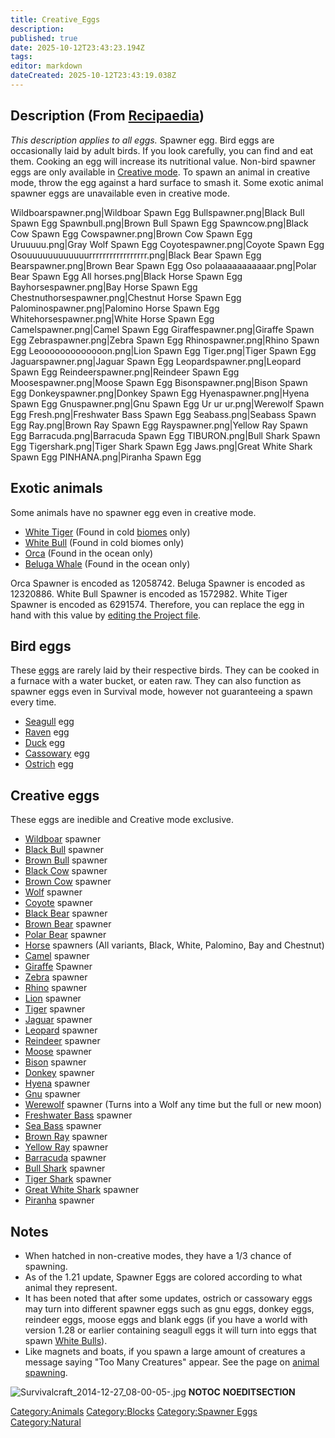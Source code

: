 ```yaml
---
title: Creative_Eggs
description: 
published: true
date: 2025-10-12T23:43:23.194Z
tags: 
editor: markdown
dateCreated: 2025-10-12T23:43:19.038Z
---
```


## Description (From [Recipaedia](Recipaedia "wikilink"))

*This description applies to all eggs.* Spawner egg. Bird eggs are
occasionally laid by adult birds. If you look carefully, you can find
and eat them. Cooking an egg will increase its nutritional value.
Non-bird spawner eggs are only available in [Creative
mode](Creative_Gamemode "wikilink"). To spawn an animal in creative
mode, throw the egg against a hard surface to smash it. Some exotic
animal spawner eggs are unavailable even in creative mode.

Wildboarspawner.png|Wildboar Spawn Egg Bullspawner.png|Black Bull Spawn
Egg Spawnbull.png|Brown Bull Spawn Egg Spawncow.png|Black Cow Spawn Egg
Cowspawner.png|Brown Cow Spawn Egg Uruuuuu.png|Gray Wolf Spawn Egg
Coyotespawner.png|Coyote Spawn Egg
Osouuuuuuuuuuuurrrrrrrrrrrrrrrrr.png|Black Bear Spawn Egg
Bearspawner.png|Brown Bear Spawn Egg Oso polaaaaaaaaaaar.png|Polar Bear
Spawn Egg All horses.png|Black Horse Spawn Egg Bayhorsespawner.png|Bay
Horse Spawn Egg Chestnuthorsespawner.png|Chestnut Horse Spawn Egg
Palominospawner.png|Palomino Horse Spawn Egg Whitehorsespawner.png|White
Horse Spawn Egg Camelspawner.png|Camel Spawn Egg
Giraffespawner.png|Giraffe Spawn Egg Zebraspawner.png|Zebra Spawn Egg
Rhinospawner.png|Rhino Spawn Egg Leooooooooooooon.png|Lion Spawn Egg
Tiger.png|Tiger Spawn Egg Jaguarspawner.png|Jaguar Spawn Egg
Leopardspawner.png|Leopard Spawn Egg Reindeerspawner.png|Reindeer Spawn
Egg Moosespawner.png|Moose Spawn Egg Bisonspawner.png|Bison Spawn Egg
Donkeyspawner.png|Donkey Spawn Egg Hyenaspawner.png|Hyena Spawn Egg
Gnuspawner.png|Gnu Spawn Egg Ur ur ur.png|Werewolf Spawn Egg
Fresh.png|Freshwater Bass Spawn Egg Seabass.png|Seabass Spawn Egg
Ray.png|Brown Ray Spawn Egg Rayspawner.png|Yellow Ray Spawn Egg
Barracuda.png|Barracuda Spawn Egg TIBURON.png|Bull Shark Spawn Egg
Tigershark.png|Tiger Shark Spawn Egg Jaws.png|Great White Shark Spawn
Egg PINHANA.png|Piranha Spawn Egg

## Exotic animals

Some animals have no spawner egg even in creative mode.

  - [White Tiger](White_Tiger "wikilink") (Found in cold
    [biomes](biomes "wikilink") only)
  - [White Bull](White_Bull "wikilink") (Found in cold biomes only)
  - [Orca](Orca "wikilink") (Found in the ocean only)
  - [Beluga Whale](Beluga_Whale "wikilink") (Found in the ocean only)

Orca Spawner is encoded as 12058742. Beluga Spawner is encoded as
12320886. White Bull Spawner is encoded as 1572982. White Tiger Spawner
is encoded as 6291574. Therefore, you can replace the egg in hand with
this value by [editing the Project
file](Hacking_The_Project_File "wikilink").

## Bird eggs

These [eggs](eggs "wikilink") are rarely laid by their respective birds.
They can be cooked in a furnace with a water bucket, or eaten raw. They
can also function as spawner eggs even in Survival mode, however not
guaranteeing a spawn every time.

  - [Seagull](Seagull "wikilink") egg
  - [Raven](Raven "wikilink") egg
  - [Duck](Duck "wikilink") egg
  - [Cassowary](Cassowary "wikilink") egg
  - [Ostrich](Ostrich "wikilink") egg

## Creative eggs

These eggs are inedible and Creative mode exclusive.

  - [Wildboar](Wildboar "wikilink") spawner
  - [Black Bull](Black_Bull "wikilink") spawner
  - [Brown Bull](Brown_Bull "wikilink") spawner
  - [Black Cow](Black_Cow "wikilink") spawner
  - [Brown Cow](Brown_Cow "wikilink") spawner
  - [Wolf](Wolf "wikilink") spawner
  - [Coyote](Coyote "wikilink") spawner
  - [Black Bear](Black_Bear "wikilink") spawner
  - [Brown Bear](Brown_Bear "wikilink") spawner
  - [Polar Bear](Polar_Bear "wikilink") spawner
  - [Horse](Bestiary/Horse.md "wikilink") spawners (All variants, Black, White,
    Palomino, Bay and Chestnut)
  - [Camel](Camel "wikilink") spawner
  - [Giraffe](Giraffe "wikilink") Spawner
  - [Zebra](Zebra "wikilink") spawner
  - [Rhino](Rhino "wikilink") spawner
  - [Lion](Lion "wikilink") spawner
  - [Tiger](Tiger "wikilink") spawner
  - [Jaguar](Jaguar "wikilink") spawner
  - [Leopard](Leopard "wikilink") spawner
  - [Reindeer](Reindeer "wikilink") spawner
  - [Moose](Moose "wikilink") spawner
  - [Bison](Bison "wikilink") spawner
  - [Donkey](Donkey "wikilink") spawner
  - [Hyena](Hyena "wikilink") spawner
  - [Gnu](Gnu "wikilink") spawner
  - [Werewolf](Werewolf "wikilink") spawner (Turns into a Wolf any time
    but the full or new moon)
  - [Freshwater Bass](Freshwater_Bass "wikilink") spawner
  - [Sea Bass](Sea_Bass "wikilink") spawner
  - [Brown Ray](Brown_Ray "wikilink") spawner
  - [Yellow Ray](Yellow_Ray "wikilink") spawner
  - [Barracuda](Bestiary/Barracuda.md "wikilink") spawner
  - [Bull Shark](Recipaedia/Plants/Bull_Shark.md "wikilink") spawner
  - [Tiger Shark](Tiger_Shark "wikilink") spawner
  - [Great White Shark](Great_White_Shark "wikilink") spawner
  - [Piranha](Piranha "wikilink") spawner

## Notes

  - When hatched in non-creative modes, they have a 1/3 chance of
    spawning.
  - As of the 1.21 update, Spawner Eggs are colored according to what
    animal they represent. 
  - It has been noted that after some updates, ostrich or cassowary eggs
    may turn into different spawner eggs such as gnu eggs, donkey eggs,
    reindeer eggs, moose eggs and blank eggs (if you have a world with
    version 1.28 or earlier containing seagull eggs it will turn into
    eggs that spawn [White Bulls](White_Bull "wikilink")).
  - Like magnets and boats, if you spawn a large amount of creatures a
    message saying "Too Many Creatures" appear. See the page on [animal
    spawning](Animal_Spawning "wikilink").

![Survivalcraft_2014-12-27_08-00-05-.jpg](Survivalcraft_2014-12-27_08-00-05-.jpg
"Survivalcraft_2014-12-27_08-00-05-.jpg") __NOTOC__
__NOEDITSECTION__

[Category:Animals](Category:Animals "wikilink")
[Category:Blocks](Category:Blocks "wikilink") [Category:Spawner
Eggs](Category:Spawner_Eggs "wikilink")
[Category:Natural](Category:Natural "wikilink")